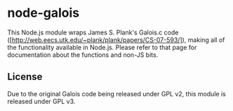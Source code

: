 node-galois
===========

This Node.js module wraps James S. Plank's Galois.c code ([http://web.eecs.utk.edu/~plank/plank/papers/CS-07-593/]), making all of the functionality available in Node.js. Please refer to that page for documentation about the functions and non-JS bits.

License
-------

Due to the original Galois code being released under GPL v2, this module is released under GPL v3.
